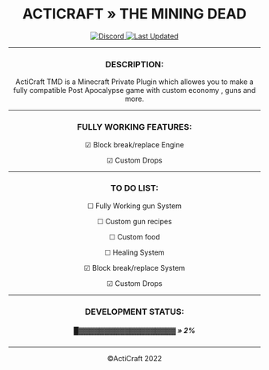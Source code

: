 <h1 align="center"> ACTICRAFT » THE MINING DEAD</h1>

<p align="center">
    <a href="https://discord.gg/acticraft">
        <img alt="Discord" src="https://img.shields.io/discord/912333006558097428?color=7289DA&label=Discord&logo=discord&logoColor=7289DA">
        <img alt="Last Updated" src="https://img.shields.io/github/last-commit/ActiCraft/ActiTMD">   
</a>

<hr>
<article>
<h3 align="center"> DESCRIPTION:</h3>
<p align="center"> ActiCraft TMD is a Minecraft Private Plugin which allowes you to make a fully compatible  Post Apocalypse game with custom economy , guns and more.</p>


</article>
<hr>
<article align="center">
<h3  > FULLY WORKING FEATURES:</h3>
<p> ☑ Block break/replace Engine</p>
<p> ☑ Custom Drops</p>
</article>
<hr>
<article align="center">
<h3> TO DO LIST:</h3>
<p> ☐ Fully Working gun System</p></li>
<p> ☐ Custom gun recipes</p></li>
<p> ☐ Custom food</p></li>
<p> ☐ Healing System</p></li>
<p> ☑ Block break/replace System</p></li>
<p> ☑ Custom Drops </p></li>

</article>
<hr>
<article align="center">
<h3> DEVELOPMENT STATUS: </h3>
<h5> █▓▓▓▓▓▓▓▓▓▓▓▓▓▓▓▓▓▓▓ » 2%</h5>

</article>
<hr>

<p align="center">
    &copy;ActiCraft 2022
</p>
